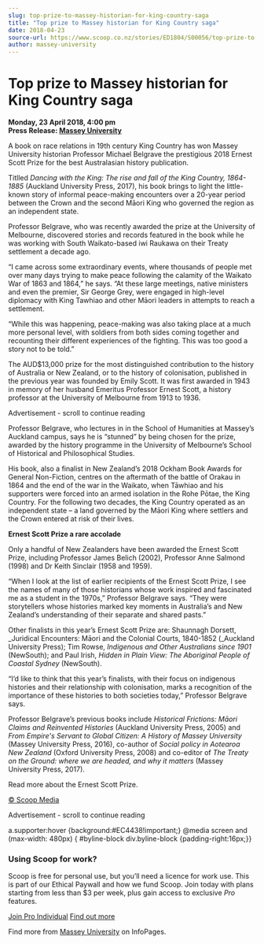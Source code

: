 ```yaml
---
slug: top-prize-to-massey-historian-for-king-country-saga
title: "Top prize to Massey historian for King Country saga"
date: 2018-04-23
source-url: https://www.scoop.co.nz/stories/ED1804/S00056/top-prize-to-massey-historian-for-king-country-saga.htm
author: massey-university
---
```

Top prize to Massey historian for King Country saga
===================================================

**Monday, 23 April 2018, 4:00 pm**  
**Press Release: [Massey University](https://info.scoop.co.nz/Massey_University)**

A book on race relations in 19th century King Country has won Massey University historian Professor Michael Belgrave the prestigious 2018 Ernest Scott Prize for the best Australasian history publication.

Titlled _Dancing with the King: The rise and fall of the King Country, 1864-1885_ (Auckland University Press, 2017), his book brings to light the little-known story of informal peace-making encounters over a 20-year period between the Crown and the second Māori King who governed the region as an independent state.

Professor Belgrave, who was recently awarded the prize at the University of Melbourne, discovered stories and records featured in the book while he was working with South Waikato-based iwi Raukawa on their Treaty settlement a decade ago.

“I came across some extraordinary events, where thousands of people met over many days trying to make peace following the calamity of the Waikato War of 1863 and 1864,” he says. “At these large meetings, native ministers and even the premier, Sir George Grey, were engaged in high-level diplomacy with King Tawhiao and other Māori leaders in attempts to reach a settlement.

“While this was happening, peace-making was also taking place at a much more personal level, with soldiers from both sides coming together and recounting their different experiences of the fighting. This was too good a story not to be told.”

The AUD$13,000 prize for the most distinguished contribution to the history of Australia or New Zealand, or to the history of colonisation, published in the previous year was founded by Emily Scott. It was first awarded in 1943 in memory of her husband Emeritus Professor Ernest Scott, a history professor at the University of Melbourne from 1913 to 1936.

Advertisement - scroll to continue reading





Professor Belgrave, who lectures in in the School of Humanities at Massey’s Auckland campus, says he is “stunned” by being chosen for the prize, awarded by the history programme in the University of Melbourne’s School of Historical and Philosophical Studies.

His book, also a finalist in New Zealand’s 2018 Ockham Book Awards for General Non-Fiction, centres on the aftermath of the battle of Orakau in 1864 and the end of the war in the Waikato, when Tāwhiao and his supporters were forced into an armed isolation in the Rohe Pōtae, the King Country. For the following two decades, the King Country operated as an independent state – a land governed by the Māori King where settlers and the Crown entered at risk of their lives.

**Ernest Scott Prize a rare accolade**

Only a handful of New Zealanders have been awarded the Ernest Scott Prize, including Professor James Belich (2002), Professor Anne Salmond (1998) and Dr Keith Sinclair (1958 and 1959).

“When I look at the list of earlier recipients of the Ernest Scott Prize, I see the names of many of those historians whose work inspired and fascinated me as a student in the 1970s,” Professor Belgrave says. “They were storytellers whose histories marked key moments in Australia’s and New Zealand’s understanding of their separate and shared pasts.”

Other finalists in this year’s Ernest Scott Prize are: Shaunnagh Dorsett, _Juridical Encounters: Māori and the Colonial Courts, 1840-1852 (_Auckland University Press); Tim Rowse, _Indigenous and Other Australians since 1901_ (NewSouth); and Paul Irish, _Hidden in Plain View: The Aboriginal People of Coastal Sydney_ (NewSouth).

“I’d like to think that this year’s finalists, with their focus on indigenous histories and their relationship with colonisation, marks a recognition of the importance of these histories to both societies today,” Professor Belgrave says.

Professor Belgrave’s previous books include _Historical Frictions: Māori Claims and Reinvented Histories_ (Auckland University Press, 2005) and _From Empire's Servant to Global Citizen: A History of Massey University_ (Massey University Press, 2016), co-author of _Social policy in Aotearoa New Zealand_ (Oxford University Press, 2008) and co-editor of _The Treaty on the Ground: where we are headed, and why it matters_ (Massey University Press, 2017).

Read more about the Ernest Scott Prize.

  

[© Scoop Media](http://www.scoop.co.nz/about/terms.html)  

Advertisement - scroll to continue reading



a.supporter:hover {background:#EC4438!important;} @media screen and (max-width: 480px) { #byline-block div.byline-block {padding-right:16px;}}

### Using Scoop for work?

Scoop is free for personal use, but you’ll need a licence for work use. This is part of our Ethical Paywall and how we fund Scoop. Join today with plans starting from less than $3 per week, plus gain access to exclusive _Pro_ features.  
  
[Join Pro Individual](https://pro.scoop.co.nz/Individual/?from=ProIn24) [Find out more](https://pro.scoop.co.nz/using-scoop-for-work/?from=ProIn24)

Find more from [Massey University](https://info.scoop.co.nz/Massey_University) on InfoPages.